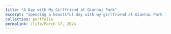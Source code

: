 ```yaml
---
title: "A Day with My Girlfriend at Qianhai Park"
excerpt: "Spending a beautiful day with my girlfriend at Qianhai Park in Shenzhen on March 17, 2024.<br/><img src='/images/14.jpg'>"
collection: portfolio
permalink: /life/March 17, 2024
---
```

